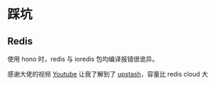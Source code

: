 # 踩坑

## Redis

使用 hono 时，redis 与 ioredis 包均编译报错很诡异。

感谢大佬的视频 [Youtube](https://www.youtube.com/watch?v=2Y3A4deNs9A) 让我了解到了 [upstash](https://console.upstash.com/)，容量比 redis cloud 大
